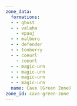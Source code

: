 ```yaml
---
zone_data:
  formations:
  - - ghost
  - - valaha
    - epaaj
  - - malboro
  - - defender
  - - tonberry
  - - coeurl
    - coeurl
  - - magic-urn
  - - magic-urn
  - - magic-urn
  - - magic-urn
  name: Cave (Green Zone)
zone_id: cave-green-zone
---
```

